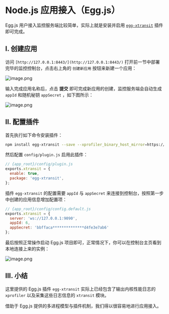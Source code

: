 # Node.js 应用接入（Egg.js）

Egg.js 用户接入监控服务端比较简单，实际上就是安装并启用 [`egg-xtransit`](https://github.com/X-Profiler/egg-xtransit) 插件即可完成。


## I. 创建应用
访问 `[http://127.0.0.1:8443/](http://127.0.0.1:8443/)` 打开前一节中部署完毕的监控控制台，点击右上角的 `创建新应用` 按钮来新建一个应用：

![image.png](https://cdn.nlark.com/yuque/0/2020/png/155185/1591177467079-44ce1c4a-1408-4704-84f1-b5350c0a564c.png#align=left&display=inline&height=230&margin=%5Bobject%20Object%5D&name=image.png&originHeight=460&originWidth=1038&size=43610&status=done&style=shadow&width=519)

输入完成应用名称后，点击 **提交** 即可完成新应用的创建，监控服务端会自动生成 `appId` 和随机秘钥 `appSecret` ，如下图所示：

![image.png](https://cdn.nlark.com/yuque/0/2020/png/155185/1591177585109-f7914c1a-0e26-435a-b2a7-f0eee26cc70f.png#align=left&display=inline&height=249&margin=%5Bobject%20Object%5D&name=image.png&originHeight=498&originWidth=1036&size=46702&status=done&style=shadow&width=518)


## II. 配置插件
首先执行如下命令安装插件：

```bash
npm install egg-xtransit --save --xprofiler_binary_host_mirror=https://npm.taobao.org/mirrors/xprofiler
```

然后配置 `config/plugin.js` 启用此插件：

```javascript
// {app_root}/config/plugin.js
exports.xtransit = {
  enable: true,
  package: 'egg-xtransit',
};
```

插件 `egg-xtransit` 的配置需要 `appId` 与 `appSecret` 来连接到控制台，按照第一步中创建的应用信息增加配置项：

```javascript
// {app_root}/config/config.default.js
exports.xtransit = {
  server: 'ws://127.0.0.1:9090',
  appId: 6,
  appSecret: 'bbffaca**************d4fe3e7ab6'
};
```

最后按照正常操作启动 Egg.js 项目即可，正常情况下，你可以在控制台主页看到本地连接上来的实例：

![image.png](https://cdn.nlark.com/yuque/0/2020/png/155185/1591789451589-1efc823b-ee68-41a8-a8fc-86e24efc35c3.png#align=left&display=inline&height=472&margin=%5Bobject%20Object%5D&name=image.png&originHeight=1544&originWidth=3270&size=410503&status=done&style=shadow&width=1000)


## III. 小结
这里提供的 Egg.js 插件 `egg-xtransit` 实际上已经包含了输出内核性能日志的 `xprofiler` 以及采集这些日志信息的 `xtransit` 模块。

借助于 Egg.js 提供的多进程模型与插件机制，我们得以很容易地进行应用接入。


